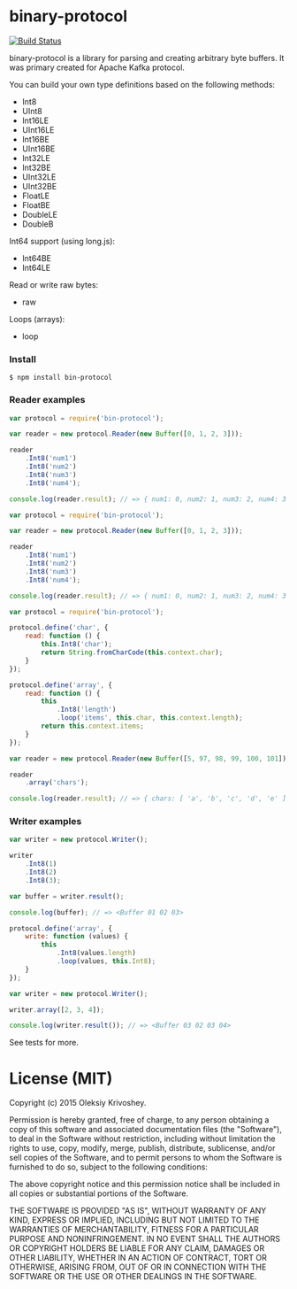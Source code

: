 # binary-protocol

[![Build Status](https://travis-ci.org/oleksiyk/binary-protocol.png)](https://travis-ci.org/oleksiyk/binary-protocol)

binary-protocol is a library for parsing and creating arbitrary byte buffers. It was primary created for Apache Kafka protocol.

You can build your own type definitions based on the following methods:

* Int8
* UInt8
* Int16LE
* UInt16LE
* Int16BE
* UInt16BE
* Int32LE
* Int32BE
* UInt32LE
* UInt32BE
* FloatLE
* FloatBE
* DoubleLE
* DoubleB

Int64 support (using long.js):
* Int64BE
* Int64LE

Read or write raw bytes:
* raw

Loops (arrays):
* loop


### Install
```
$ npm install bin-protocol
```

### Reader examples

```javascript
var protocol = require('bin-protocol');

var reader = new protocol.Reader(new Buffer([0, 1, 2, 3]));

reader
    .Int8('num1')
    .Int8('num2')
    .Int8('num3')
    .Int8('num4');

console.log(reader.result); // => { num1: 0, num2: 1, num3: 2, num4: 3 }
```

```javascript
var protocol = require('bin-protocol');

var reader = new protocol.Reader(new Buffer([0, 1, 2, 3]));

reader
    .Int8('num1')
    .Int8('num2')
    .Int8('num3')
    .Int8('num4');

console.log(reader.result); // => { num1: 0, num2: 1, num3: 2, num4: 3 }
```

```javascript
var protocol = require('bin-protocol');

protocol.define('char', {
    read: function () {
        this.Int8('char');
        return String.fromCharCode(this.context.char);
    }
});

protocol.define('array', {
    read: function () {
        this
            .Int8('length')
            .loop('items', this.char, this.context.length);
        return this.context.items;
    }
});

var reader = new protocol.Reader(new Buffer([5, 97, 98, 99, 100, 101]));

reader
    .array('chars');

console.log(reader.result); // => { chars: [ 'a', 'b', 'c', 'd', 'e' ] }
```

### Writer examples
```javascript
var writer = new protocol.Writer();

writer
    .Int8(1)
    .Int8(2)
    .Int8(3);

var buffer = writer.result();

console.log(buffer); // => <Buffer 01 02 03>
```

```javascript
protocol.define('array', {
    write: function (values) {
        this
            .Int8(values.length)
            .loop(values, this.Int8);
    }
});

var writer = new protocol.Writer();

writer.array([2, 3, 4]);

console.log(writer.result()); // => <Buffer 03 02 03 04>
```

See tests for more.

# License (MIT)

Copyright (c) 2015
 Oleksiy Krivoshey.

Permission is hereby granted, free of charge, to any person
obtaining a copy of this software and associated documentation
files (the "Software"), to deal in the Software without
restriction, including without limitation the rights to use,
copy, modify, merge, publish, distribute, sublicense, and/or sell
copies of the Software, and to permit persons to whom the
Software is furnished to do so, subject to the following
conditions:

The above copyright notice and this permission notice shall be
included in all copies or substantial portions of the Software.

THE SOFTWARE IS PROVIDED "AS IS", WITHOUT WARRANTY OF ANY KIND,
EXPRESS OR IMPLIED, INCLUDING BUT NOT LIMITED TO THE WARRANTIES
OF MERCHANTABILITY, FITNESS FOR A PARTICULAR PURPOSE AND
NONINFRINGEMENT. IN NO EVENT SHALL THE AUTHORS OR COPYRIGHT
HOLDERS BE LIABLE FOR ANY CLAIM, DAMAGES OR OTHER LIABILITY,
WHETHER IN AN ACTION OF CONTRACT, TORT OR OTHERWISE, ARISING
FROM, OUT OF OR IN CONNECTION WITH THE SOFTWARE OR THE USE OR
OTHER DEALINGS IN THE SOFTWARE.

